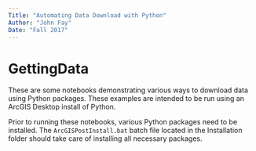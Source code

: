 ```yaml
---
Title: "Automating Data Download with Python"
Author: "John Fay"
Date: "Fall 2017"
---
```


# GettingData

These are some notebooks demonstrating various ways to download data using Python packages. These examples are intended to be run using an ArcGIS Desktop install of Python.

Prior to running these notebooks, various Python packages need to be installed. The `ArcGISPostInstall.bat` batch file located in the Installation folder should take care of installing all necessary packages. 

